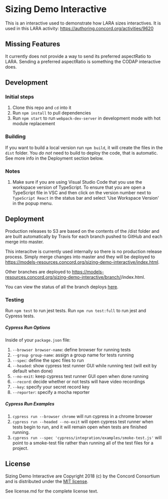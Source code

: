 # Sizing Demo Interactive

This is an interactive used to demonstrate how LARA sizes interactives.  It is used in this LARA activity: https://authoring.concord.org/activities/9620

## Missing Features

It currently does not provide a way to send its preferred aspectRatio to LARA. Sending a preferred aspectRatio is something the CODAP interactive does.

## Development

### Initial steps

1. Clone this repo and `cd` into it
2. Run `npm install` to pull dependencies
3. Run `npm start` to run `webpack-dev-server` in development mode with hot module replacement

### Building

If you want to build a local version run `npm build`, it will create the files in the `dist` folder.
You *do not* need to build to deploy the code, that is automatic.  See more info in the Deployment section below.

### Notes

1. Make sure if you are using Visual Studio Code that you use the workspace version of TypeScript.
   To ensure that you are open a TypeScript file in VSC and then click on the version number next to
   `TypeScript React` in the status bar and select 'Use Workspace Version' in the popup menu.

## Deployment

Production releases to S3 are based on the contents of the /dist folder and are built automatically by Travis
for each branch pushed to GitHub and each merge into master.

This interacitve is currently used internally so there is no production release process. Simply merge changes into master and they will be deployed to https://models-resources.concord.org/sizing-demo-interactive/index.html.

Other branches are deployed to https://models-resources.concord.org/sizing-demo-interactive/branch/<name>/index.html.

You can view the status of all the branch deploys [here](https://travis-ci.com/concord-consortium/sizing-demo-interactive/branches).

### Testing

Run `npm test` to run jest tests. Run `npm run test:full` to run jest and Cypress tests.

##### Cypress Run Options

Inside of your `package.json` file:
1. `--browser browser-name`: define browser for running tests
2. `--group group-name`: assign a group name for tests running
3. `--spec`: define the spec files to run
4. `--headed`: show cypress test runner GUI while running test (will exit by default when done)
5. `--no-exit`: keep cypress test runner GUI open when done running
6. `--record`: decide whether or not tests will have video recordings
7. `--key`: specify your secret record key
8. `--reporter`: specify a mocha reporter

##### Cypress Run Examples

1. `cypress run --browser chrome` will run cypress in a chrome browser
2. `cypress run --headed --no-exit` will open cypress test runner when tests begin to run, and it will remain open when tests are finished running.
3. `cypress run --spec 'cypress/integration/examples/smoke-test.js'` will point to a smoke-test file rather than running all of the test files for a project.

## License

Sizing Demo Interactive are Copyright 2018 (c) by the Concord Consortium and is distributed under the [MIT license](http://www.opensource.org/licenses/MIT).

See license.md for the complete license text.
